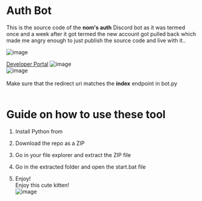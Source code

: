 # Auth Bot 

This is the source code of the **nom's auth** Discord bot as it was termed once and a week after it got termed the new account got pulled back which made me angry enough to just publish the source code and live with it..    
 
![image](https://i.e-z.host/t2vbfqy7.png) 

[Developer Portal](https://discord.com/developers/applications) 
![image](https://i.e-z.host/sc0348kj.png)  
![image](https://i.e-z.host/m9ugxrw3.png)
<br>  
Make sure that the redirect uri matches the **index** endpoint in bot.py    
<br> 
   
# Guide on how to use these tool 
 
1. Install Python from

2. Download the repo as a ZIP  

3. Go in your file explorer and extract the ZIP file  
 
4. Go in the extracted folder and open the start.bat file   
 
5. Enjoy!  
Enjoy this cute kitten!   
![image](https://i.e-z.host/7x11aiiw.png)   